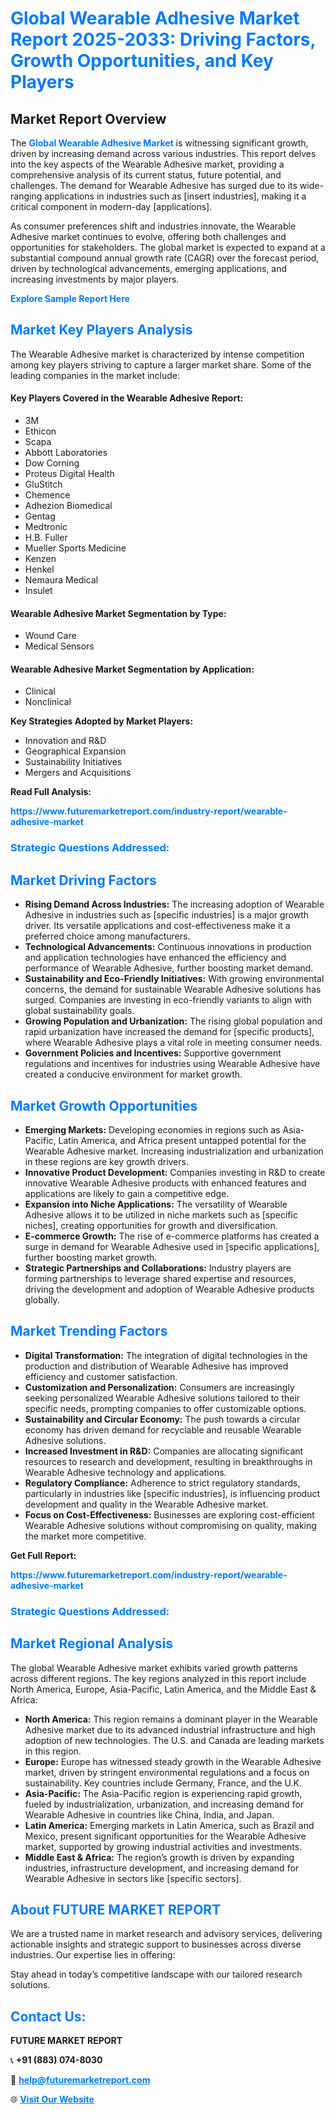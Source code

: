 <h1 style="color: #007BFF;">Global Wearable Adhesive Market Report 2025-2033: Driving Factors, Growth Opportunities, and Key Players</h1>

<section id="overview">
<h2>Market Report Overview</h2>
<p>The <a href="https://www.futuremarketreport.com/industry-report/wearable-adhesive-market" style="color: #007BFF; text-decoration: none;"><strong>Global Wearable Adhesive Market</strong></a> is witnessing significant growth, driven by increasing demand across various industries. This report delves into the key aspects of the Wearable Adhesive market, providing a comprehensive analysis of its current status, future potential, and challenges. The demand for Wearable Adhesive has surged due to its wide-ranging applications in industries such as [insert industries], making it a critical component in modern-day [applications].</p>
<p>As consumer preferences shift and industries innovate, the Wearable Adhesive market continues to evolve, offering both challenges and opportunities for stakeholders. The global market is expected to expand at a substantial compound annual growth rate (CAGR) over the forecast period, driven by technological advancements, emerging applications, and increasing investments by major players.</p>
</section>

<section id="overview">
<p><a href="https://www.futuremarketreport.com/request-sample/reportId=82780" style="color: #007BFF; text-decoration: none;"><strong>Explore Sample Report Here</strong></a></p>
</section>

<section id="key-players">
<h2 style="color: #007BFF;">Market Key Players Analysis</h2>
<p>The Wearable Adhesive market is characterized by intense competition among key players striving to capture a larger market share. Some of the leading companies in the market include:</p>
<h4>Key Players Covered in the Wearable Adhesive Report:</h4>
<ul><li>3M</li><li>Ethicon</li><li>Scapa</li><li>Abbott Laboratories</li><li>Dow Corning</li><li>Proteus Digital Health</li><li>GluStitch</li><li>Chemence</li><li>Adhezion Biomedical</li><li>Gentag</li><li>Medtronic</li><li>H.B. Fuller</li><li>Mueller Sports Medicine</li><li>Kenzen</li><li>Henkel</li><li>Nemaura Medical</li><li>Insulet</li></ul>
<h4>Wearable Adhesive Market Segmentation by Type:</h4>
<ul><li>Wound Care</li><li>Medical Sensors</li></ul>

<h4>Wearable Adhesive Market Segmentation by Application:</h4>
<ul><li>Clinical</li><li>Nonclinical</li></ul>
<p><strong>Key Strategies Adopted by Market Players:</strong></p>
<ul>
<li>Innovation and R&D</li>
<li>Geographical Expansion</li>
<li>Sustainability Initiatives</li>
<li>Mergers and Acquisitions</li>
</ul>
</section>

<section>
<p><strong>Read Full Analysis: </strong></p><a href="https://www.futuremarketreport.com/industry-report/wearable-adhesive-market" style="color: #007BFF; text-decoration: none;"><strong>https://www.futuremarketreport.com/industry-report/wearable-adhesive-market</strong></a>
<h3 style="color: #007BFF;">Strategic Questions Addressed:</h3>
</section>

<section id="driving-factors">
<h2 style="color: #007BFF;">Market Driving Factors</h2>
<ul>
<li><strong>Rising Demand Across Industries:</strong> The increasing adoption of Wearable Adhesive in industries such as [specific industries] is a major growth driver. Its versatile applications and cost-effectiveness make it a preferred choice among manufacturers.</li>
<li><strong>Technological Advancements:</strong> Continuous innovations in production and application technologies have enhanced the efficiency and performance of Wearable Adhesive, further boosting market demand.</li>
<li><strong>Sustainability and Eco-Friendly Initiatives:</strong> With growing environmental concerns, the demand for sustainable Wearable Adhesive solutions has surged. Companies are investing in eco-friendly variants to align with global sustainability goals.</li>
<li><strong>Growing Population and Urbanization:</strong> The rising global population and rapid urbanization have increased the demand for [specific products], where Wearable Adhesive plays a vital role in meeting consumer needs.</li>
<li><strong>Government Policies and Incentives:</strong> Supportive government regulations and incentives for industries using Wearable Adhesive have created a conducive environment for market growth.</li>
</ul>
</section>

<section id="growth-opportunities">
<h2 style="color: #007BFF;">Market Growth Opportunities</h2>
<ul>
<li><strong>Emerging Markets:</strong> Developing economies in regions such as Asia-Pacific, Latin America, and Africa present untapped potential for the Wearable Adhesive market. Increasing industrialization and urbanization in these regions are key growth drivers.</li>
<li><strong>Innovative Product Development:</strong> Companies investing in R&D to create innovative Wearable Adhesive products with enhanced features and applications are likely to gain a competitive edge.</li>
<li><strong>Expansion into Niche Applications:</strong> The versatility of Wearable Adhesive allows it to be utilized in niche markets such as [specific niches], creating opportunities for growth and diversification.</li>
<li><strong>E-commerce Growth:</strong> The rise of e-commerce platforms has created a surge in demand for Wearable Adhesive used in [specific applications], further boosting market growth.</li>
<li><strong>Strategic Partnerships and Collaborations:</strong> Industry players are forming partnerships to leverage shared expertise and resources, driving the development and adoption of Wearable Adhesive products globally.</li>
</ul>
</section>

<section id="trending-factors">
<h2 style="color: #007BFF;">Market Trending Factors</h2>
<ul>
<li><strong>Digital Transformation:</strong> The integration of digital technologies in the production and distribution of Wearable Adhesive has improved efficiency and customer satisfaction.</li>
<li><strong>Customization and Personalization:</strong> Consumers are increasingly seeking personalized Wearable Adhesive solutions tailored to their specific needs, prompting companies to offer customizable options.</li>
<li><strong>Sustainability and Circular Economy:</strong> The push towards a circular economy has driven demand for recyclable and reusable Wearable Adhesive solutions.</li>
<li><strong>Increased Investment in R&D:</strong> Companies are allocating significant resources to research and development, resulting in breakthroughs in Wearable Adhesive technology and applications.</li>
<li><strong>Regulatory Compliance:</strong> Adherence to strict regulatory standards, particularly in industries like [specific industries], is influencing product development and quality in the Wearable Adhesive market.</li>
<li><strong>Focus on Cost-Effectiveness:</strong> Businesses are exploring cost-efficient Wearable Adhesive solutions without compromising on quality, making the market more competitive.</li>
</ul>
</section>

<section>
<p><strong>Get Full Report: </strong></p><a href="https://www.futuremarketreport.com/industry-report/wearable-adhesive-market" style="color: #007BFF; text-decoration: none;"><strong>https://www.futuremarketreport.com/industry-report/wearable-adhesive-market</strong></a>
<h3 style="color: #007BFF;">Strategic Questions Addressed:</h3>
</section>


<section id="regional-analysis">
<h2 style="color: #007BFF;">Market Regional Analysis</h2>
<p>The global Wearable Adhesive market exhibits varied growth patterns across different regions. The key regions analyzed in this report include North America, Europe, Asia-Pacific, Latin America, and the Middle East & Africa:</p>
<ul>
<li><strong>North America:</strong> This region remains a dominant player in the Wearable Adhesive market due to its advanced industrial infrastructure and high adoption of new technologies. The U.S. and Canada are leading markets in this region.</li>
<li><strong>Europe:</strong> Europe has witnessed steady growth in the Wearable Adhesive market, driven by stringent environmental regulations and a focus on sustainability. Key countries include Germany, France, and the U.K.</li>
<li><strong>Asia-Pacific:</strong> The Asia-Pacific region is experiencing rapid growth, fueled by industrialization, urbanization, and increasing demand for Wearable Adhesive in countries like China, India, and Japan.</li>
<li><strong>Latin America:</strong> Emerging markets in Latin America, such as Brazil and Mexico, present significant opportunities for the Wearable Adhesive market, supported by growing industrial activities and investments.</li>
<li><strong>Middle East & Africa:</strong> The region’s growth is driven by expanding industries, infrastructure development, and increasing demand for Wearable Adhesive in sectors like [specific sectors].</li>
</ul>
</section>

<footer>
<h2 style="color: #007BFF;">About FUTURE MARKET REPORT</h2>
<p>We are a trusted name in market research and advisory services, delivering actionable insights and strategic support to businesses across diverse industries. Our expertise lies in offering:</p>

<p>Stay ahead in today’s competitive landscape with our tailored research solutions.</p>

<h2 style="color: #007BFF;">Contact Us:</h2>
<p><strong>FUTURE MARKET REPORT</strong></p>
<p>📞 <strong>+91 (883) 074-8030</strong></p>
<p>📧 <strong><a href="mailto:help@futuremarketreport.com" style="color: #007BFF;">help@futuremarketreport.com</a></strong></p>
<p>🌐 <strong><a href="https://www.futuremarketreport.com/" style="color: #007BFF;">Visit Our Website</a></strong></p>
</footer>
